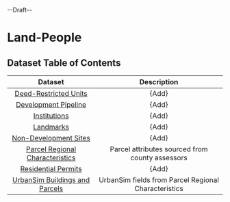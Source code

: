 --Draft--

# Land-People

## Dataset Table of Contents

**Dataset**|**Description**
:-----:|:-----:
[Deed-Restricted Units](deed-restricted-units.md)|{Add}
[Development Pipeline](development-pipeline.md)|{Add}
[Institutions](institutions.md)|{Add}
[Landmarks](landmarks.md)|{Add}
[Non-Development Sites](non-development-sites.md)|{Add}
[Parcel Regional Characteristics](parcel-characteristics.md)|Parcel attributes sourced from county assessors
[Residential Permits](residential-permits.md)|{Add}
[UrbanSim Buildings and Parcels](urbansim-buildings-parcels.md)|UrbanSim fields from Parcel Regional Characteristics